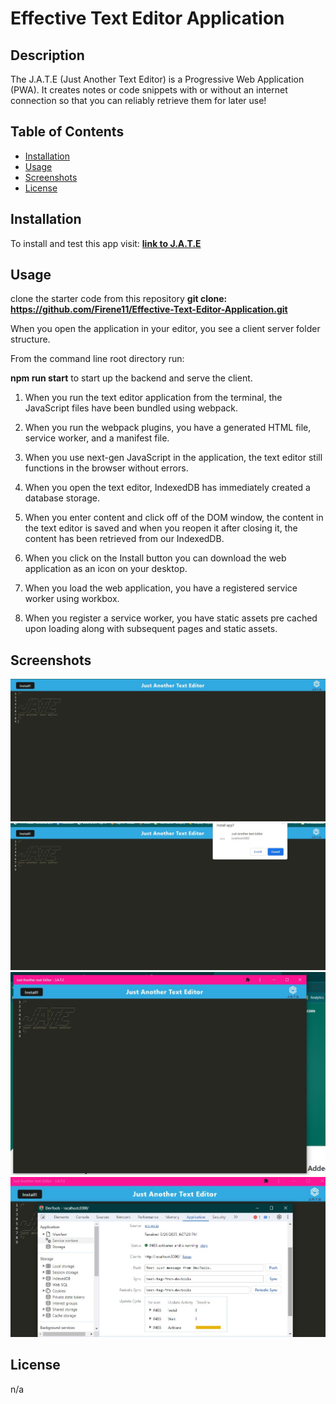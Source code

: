 # Effective Text Editor Application

## Description

The J.A.T.E (Just Another Text Editor) is a Progressive Web Application (PWA). It creates notes or code snippets with or without an internet connection so that you can reliably retrieve them for later use!

## Table of Contents

- [Installation](#installation)
- [Usage](#usage)
- [Screenshots](#Screenshots)
- [License](#license)

## Installation

To install and test this app visit: **[link to J.A.T.E](https://warm-sea-11467-3ecf664895de.herokuapp.com/)**

## Usage

clone the starter code from this repository **git clone: https://github.com/Firene11/Effective-Text-Editor-Application.git**

When you open the application in your editor, you see a client server folder structure.

From the command line root directory run:

**npm run start** to start up the backend and serve the client.

1. When you run the text editor application from the terminal, the JavaScript files have been bundled using webpack.

2. When you run the webpack plugins, you have a generated HTML file, service worker, and a manifest file.

3. When you use next-gen JavaScript in the application, the text editor still functions in the browser without errors.

4. When you open the text editor, IndexedDB has immediately created a database storage.

5. When you enter content and click off of the DOM window, the content in the text editor is saved and when you reopen it after closing it, the content has been retrieved from our IndexedDB.

6. When you click on the Install button you can download the web application as an icon on your desktop.

7. When you load the web application, you have a registered service worker using workbox.

8. When you register a service worker, you have static assets pre cached upon loading along with subsequent pages and static assets.

## Screenshots

![Application](Screenshots/1.jpg)
![Application](Screenshots/2.jpg)
![Application](Screenshots/3.jpg)
![Application](Screenshots/4.jpg)

## License

n/a
